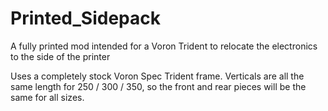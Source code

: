 # Printed_Sidepack
A fully printed mod intended for a Voron Trident to relocate the electronics to the side of the printer

Uses a completely stock Voron Spec Trident frame. Verticals are all the same length for 250 / 300 / 350, so the front and rear pieces will be the same for all sizes. 

